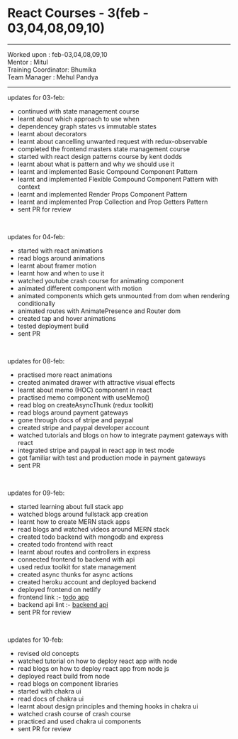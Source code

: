 # React Courses - 3(feb - 03,04,08,09,10)

<hr>
Worked upon : feb-03,04,08,09,10<br>
Mentor : Mitul <br>
Training Coordinator: Bhumika<br>
Team Manager : Mehul Pandya
<hr>

updates for 03-feb: <br>
- continued with state management course
- learnt about which approach to use when
- dependencey graph states vs immutable states
- learnt about decorators
- learnt about cancelling unwanted request with redux-observable
- completed the frontend masters state management course
- started with react design patterns course by kent dodds
- learnt about what is pattern and why we should use it
- learnt and implemented Basic Compound Component Pattern
- learnt and implemented Flexible Compound Component Pattern with context
- learnt and implemented Render Props Component Pattern
- learnt and implemented Prop Collection and Prop Getters Pattern
- sent PR for review
 
<br/>

updates for 04-feb:<br>
- started with react animations
- read blogs around animations
- learnt about framer motion
- learnt how and when to use it
- watched youtube crash course for animating component
- animated different component with motion
- animated components which gets unmounted from dom when rendering conditionally
- animated routes with AnimatePresence and Router dom
- created tap and hover animations
- tested deployment build
- sent PR

<br/>

updates for 08-feb:<br>
- practised more react animations
- created animated drawer with attractive visual effects
- learnt about memo (HOC) component in react
- practised memo component with useMemo()
- read blog on createAsyncThunk (redux toolkit)
- read blogs around payment gateways
- gone through docs of stripe and paypal
- created stripe and paypal developer account
- watched tutorials and blogs on how to integrate payment gateways with react
- integrated stripe and paypal in react app in test mode
- got familiar with test and production mode in payment gateways
- sent PR

<br/>

updates for 09-feb:<br>
- started learning about full stack app
- watched blogs around fullstack app creation
- learnt how to create MERN stack apps
- read blogs and watched videos around MERN stack
- created todo backend with mongodb and express
- created todo frontend with react
- learnt about routes and controllers in express
- connected frontend to backend with api
- used redux toolkit for state management
- created async thunks for async actions
- created heroku account and deployed backend
- deployed frontend on netlify
- frontend link :- [todo app](https://todo-fullstack-app.netlify.app/)
- backend api lint :- [backend api](https://blooming-chamber-21116.herokuapp.com/api/todos)
- sent PR for review

<br/>

updates for 10-feb:<br>
- revised old concepts
- watched tutorial on how to deploy react app with node
- read blogs on how to deploy react app from node js
- deployed react build from node
- read blogs on component libraries
- started with chakra ui
- read docs of chakra ui
- learnt about design principles and theming hooks in chakra ui
- watched crash course of crash course
- practiced and used chakra ui components
- sent PR for review